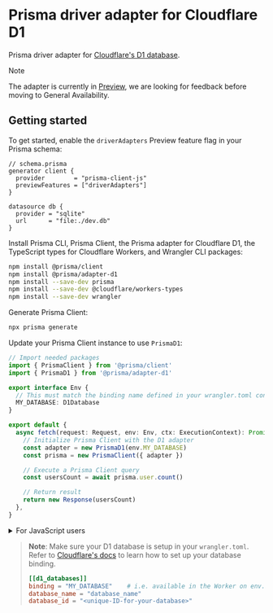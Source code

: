 # Prisma driver adapter for Cloudflare D1

Prisma driver adapter for [Cloudflare's D1 database](https://developers.cloudflare.com/d1/).

> [!NOTE]
> The adapter is currently in [Preview](https://www.prisma.io/docs/orm/more/releases#early-access), we are looking for feedback before moving to General Availability.

<!-- TODO Refer to the [announcement blog post](https://prisma.io/cloudflare-d1) and our [docs](https://www.prisma.io/docs/guides/database/cloudflare-d1) for more details. -->

## Getting started

To get started, enable the `driverAdapters` Preview feature flag in your Prisma schema:

```prisma
// schema.prisma
generator client {
  provider        = "prisma-client-js"
  previewFeatures = ["driverAdapters"]
}

datasource db {
  provider = "sqlite"
  url      = "file:./dev.db"
}
```

Install Prisma CLI, Prisma Client, the Prisma adapter for Cloudflare D1, the TypeScript types for Cloudflare Workers, and Wrangler CLI packages:

```sh
npm install @prisma/client
npm install @prisma/adapter-d1
npm install --save-dev prisma
npm install --save-dev @cloudflare/workers-types
npm install --save-dev wrangler
```

Generate Prisma Client:

```sh
npx prisma generate
```

Update your Prisma Client instance to use `PrismaD1`:

```ts
// Import needed packages
import { PrismaClient } from '@prisma/client'
import { PrismaD1 } from '@prisma/adapter-d1'

export interface Env {
  // This must match the binding name defined in your wrangler.toml configuration
  MY_DATABASE: D1Database
}

export default {
  async fetch(request: Request, env: Env, ctx: ExecutionContext): Promise<Response> {
    // Initialize Prisma Client with the D1 adapter
    const adapter = new PrismaD1(env.MY_DATABASE)
    const prisma = new PrismaClient({ adapter })

    // Execute a Prisma Client query
    const usersCount = await prisma.user.count()

    // Return result
    return new Response(usersCount)
  },
}
```

<details>
  <summary>For JavaScript users</summary>

<!-- prettier-ignore -->
  ```js
  // Import needed packages
  import { PrismaClient } from '@prisma/client'
  import { PrismaD1 } from '@prisma/adapter-d1'

  export default {
    async fetch(request, env, ctx) {
      // Setup Prisma Client with the adapter
      const adapter = new PrismaD1(env.MY_DATABASE)
      const prisma = new PrismaClient({ adapter })

      // Execute a Prisma Client query
      const usersCount = await prisma.user.count()

      // Return result
      return new Response(usersCount)
    },
  }
  ```

</details>

> **Note**: Make sure your D1 database is setup in your `wrangler.toml`. Refer to [Cloudflare's docs](https://developers.cloudflare.com/d1/get-started/#3-create-a-database) to learn how to set up your database binding.
>
> ```toml
> [[d1_databases]]
> binding = "MY_DATABASE"    # i.e. available in the Worker on env.MY_DATABASE
> database_name = "database_name"
> database_id = "<unique-ID-for-your-database>"
> ```

<!-- TODO Refer to our [docs](https://www.prisma.io/docs/guides/database/cloudflare-d1#how-to-manage-schema-changes) to learn how to manage schema changes when using Prisma and Cloudflare D1. -->

<!-- ## Feedback
TODO Leave this till preview
We encourage you to create an issue if you find something missing or run into a bug.

If you have any feedback, leave a comment in [this GitHub discussion](https://github.com/prisma/prisma/discussions/TODO). -->
